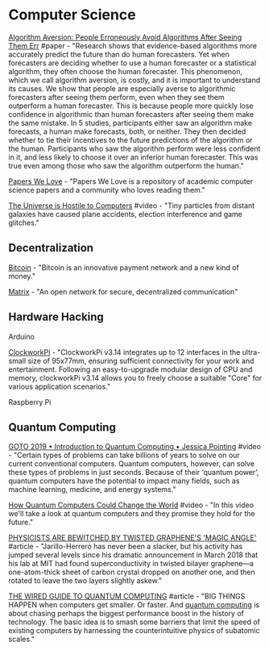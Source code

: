 # Computer Science

[Algorithm Aversion: People Erroneously Avoid Algorithms After Seeing Them Err](http://opim.wharton.upenn.edu/risk/library/WPAF201410-AlgorthimAversion-Dietvorst-Simmons-Massey.pdf) #paper - "Research shows that evidence-based algorithms more accurately predict the future than do human forecasters. Yet when forecasters are deciding whether to use a human forecaster or a statistical algorithm, they often choose the human forecaster. This phenomenon, which we call algorithm aversion, is costly, and it is important to understand its causes. We show that people are especially averse to algorithmic forecasters after seeing them perform, even when they see them outperform a human forecaster. This is because people more quickly lose confidence in algorithmic than human forecasters after seeing them make the same mistake. In 5 studies, participants either saw an algorithm make forecasts, a human make forecasts, both, or neither. They then decided whether to tie their incentives to the future predictions of the algorithm or the human. Participants who saw the algorithm perform were less confident in it, and less likely to choose it over an inferior human forecaster. This was true even among those who saw the algorithm outperform the human."

[Papers We Love](https://paperswelove.org) - "Papers We Love is a repository of academic computer science papers and a community who loves reading them."

[The Universe is Hostile to Computers](https://www.youtube.com/watch?v=AaZ\_RSt0KP8\&list=TLPQMTIwMzIwMjLFYo0QkIWtwA\&index=2) #video - "Tiny particles from distant galaxies have caused plane accidents, election interference and game glitches."

## Decentralization

[Bitcoin](https://bitcoin.org/en/) - "Bitcoin is an innovative payment network and a new kind of money."

[Matrix](https://matrix.org) - "An open network for secure, decentralized communication"

## Hardware Hacking

Arduino

[ClockworkPi](https://www.clockworkpi.com/devterm) - "ClockworkPi v3.14 integrates up to 12 interfaces in the ultra-small size of 95x77mm, ensuring sufficient connectivity for your work and entertainment. Following an easy-to-upgrade modular design of CPU and memory,  clockworkPi v3.14 allows you to freely choose a suitable "Core" for various application scenarios."

Raspberry Pi

## Quantum Computing

[GOTO 2019 • Introduction to Quantum Computing • Jessica Pointing](https://www.youtube.com/watch?v=z1RnYo0nYGM) #video - "Certain types of problems can take billions of years to solve on our current conventional computers. Quantum computers, however, can solve these types of problems in just seconds. Because of their ‘quantum power’, quantum computers have the potential to impact many fields, such as machine learning, medicine, and energy systems."

[How Quantum Computers Could Change the World](https://www.youtube.com/watch?v=kEJBxotcxRw\&feature=youtu.be) #video - "In this video we'll take a look at quantum computers and they promise they hold for the future."

[PHYSICISTS ARE BEWITCHED BY TWISTED GRAPHENE'S 'MAGIC ANGLE'](https://www.wired.com/story/twisted-bilayer-graphene/) #article - "Jarillo-Herrero has never been a slacker, but his activity has jumped several levels since his dramatic announcement in March 2018 that his lab at MIT had found superconductivity in twisted bilayer graphene—a one-atom-thick sheet of carbon crystal dropped on another one, and then rotated to leave the two layers slightly askew."

[THE WIRED GUIDE TO QUANTUM COMPUTING](https://www.wired.com/story/wired-guide-to-quantum-computing/?itm\_campaign=GuideCarveLeft\&mbid=rss-google-newsstand) #article - "BIG THINGS HAPPEN when computers get smaller. Or faster. And [quantum computing](https://www.wired.com/tag/quantum-computing/) is about chasing perhaps the biggest performance boost in the history of technology. The basic idea is to smash some barriers that limit the speed of existing computers by harnessing the counterintuitive physics of subatomic scales."
